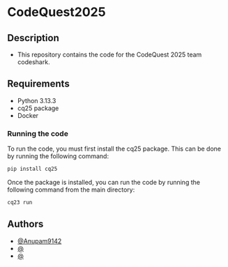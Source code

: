# CodeQuest2025   

## Description

* This repository contains the code for the CodeQuest 2025 team codeshark.


## Requirements

- Python 3.13.3
- cq25 package
- Docker


### Running the code

To run the code, you must first install the cq25 package. This can be done by running the following command:

```bash
pip install cq25
```

Once the package is installed, you can run the code by running the following command from the main directory:

```bash
cq23 run
```

## Authors

- [@Anupam9142](https://github.com/Anupam9142)
- [@](https://github.com/)
- [@](https://github.com/)
